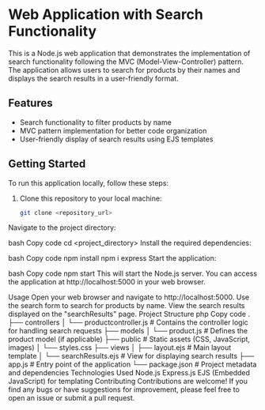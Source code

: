 # Web Application with Search Functionality

This is a Node.js web application that demonstrates the implementation of search functionality following the MVC (Model-View-Controller) pattern. The application allows users to search for products by their names and displays the search results in a user-friendly format.

## Features

- Search functionality to filter products by name
- MVC pattern implementation for better code organization
- User-friendly display of search results using EJS templates

## Getting Started

To run this application locally, follow these steps:

1. Clone this repository to your local machine:

   ```bash
   git clone <repository_url>
Navigate to the project directory:

bash
Copy code
cd <project_directory>
Install the required dependencies:

bash
Copy code
npm install
npm i express
Start the application:

bash
Copy code
npm start
This will start the Node.js server. You can access the application at http://localhost:5000 in your web browser.

Usage
Open your web browser and navigate to http://localhost:5000.
Use the search form to search for products by name.
View the search results displayed on the "searchResults" page.
Project Structure
php
Copy code
.
├── controllers
│   └── productcontroller.js    # Contains the controller logic for handling search requests
├── models
│   └── product.js               # Defines the product model (if applicable)
├── public                      # Static assets (CSS, JavaScript, images)
│   └── styles.css
├── views
│   ├── layout.ejs              # Main layout template
│   └── searchResults.ejs       # View for displaying search results
├── app.js                      # Entry point of the application
└── package.json                # Project metadata and dependencies
Technologies Used
Node.js
Express.js
EJS (Embedded JavaScript) for templating
Contributing
Contributions are welcome! If you find any bugs or have suggestions for improvement, please feel free to open an issue or submit a pull request.
